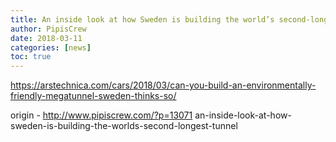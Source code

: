 ```yaml
---
title: An inside look at how Sweden is building the world’s second-longest tunnel
author: PipisCrew
date: 2018-03-11
categories: [news]
toc: true
---
```


https://arstechnica.com/cars/2018/03/can-you-build-an-environmentally-friendly-megatunnel-sweden-thinks-so/

origin - http://www.pipiscrew.com/?p=13071 an-inside-look-at-how-sweden-is-building-the-worlds-second-longest-tunnel